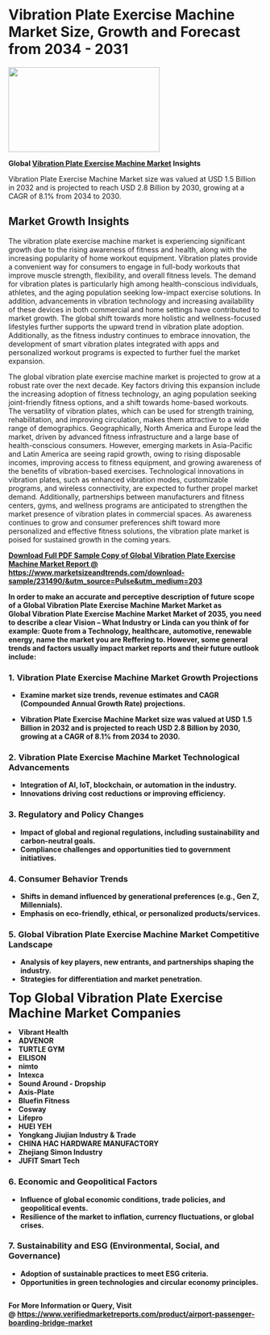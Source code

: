 <H1>Vibration Plate Exercise Machine Market Size, Growth and Forecast from 2034 - 2031</H1><img class="aligncenter size-medium wp-image-584254" src="https://thirdeyenews.in/wp-content/uploads/2034/09/Global-Market-Research-300x168.jpeg" alt="" width="300" height="168" /><p><strong>Global&nbsp;<a href="https://www.marketsizeandtrends.com/download-sample/231490/&amp;utm_source=Pulse&amp;utm_medium=203">Vibration Plate Exercise Machine Market</a> Insights</strong></p><p>Vibration Plate Exercise Machine Market size was valued at USD 1.5 Billion in 2032 and is projected to reach USD 2.8 Billion by 2030, growing at a CAGR of 8.1% from 2034 to 2030.</p><p><h2>Market Growth Insights</h2> <p>The vibration plate exercise machine market is experiencing significant growth due to the rising awareness of fitness and health, along with the increasing popularity of home workout equipment. Vibration plates provide a convenient way for consumers to engage in full-body workouts that improve muscle strength, flexibility, and overall fitness levels. The demand for vibration plates is particularly high among health-conscious individuals, athletes, and the aging population seeking low-impact exercise solutions. In addition, advancements in vibration technology and increasing availability of these devices in both commercial and home settings have contributed to market growth. The global shift towards more holistic and wellness-focused lifestyles further supports the upward trend in vibration plate adoption. Additionally, as the fitness industry continues to embrace innovation, the development of smart vibration plates integrated with apps and personalized workout programs is expected to further fuel the market expansion.</p> <p><strong><a href="#"></a></strong></p> <p>The global vibration plate exercise machine market is projected to grow at a robust rate over the next decade. Key factors driving this expansion include the increasing adoption of fitness technology, an aging population seeking joint-friendly fitness options, and a shift towards home-based workouts. The versatility of vibration plates, which can be used for strength training, rehabilitation, and improving circulation, makes them attractive to a wide range of demographics. Geographically, North America and Europe lead the market, driven by advanced fitness infrastructure and a large base of health-conscious consumers. However, emerging markets in Asia-Pacific and Latin America are seeing rapid growth, owing to rising disposable incomes, improving access to fitness equipment, and growing awareness of the benefits of vibration-based exercises. Technological innovations in vibration plates, such as enhanced vibration modes, customizable programs, and wireless connectivity, are expected to further propel market demand. Additionally, partnerships between manufacturers and fitness centers, gyms, and wellness programs are anticipated to strengthen the market presence of vibration plates in commercial spaces. As awareness continues to grow and consumer preferences shift toward more personalized and effective fitness solutions, the vibration plate market is poised for sustained growth in the coming years.</p> <p><strong><a href="#"></p><p><span class=""><strong>Download Full PDF Sample Copy of Global Vibration Plate Exercise Machine Market Report</strong> @ <a href="https://www.marketsizeandtrends.com/download-sample/231490/&amp;utm_source=Pulse&amp;utm_medium=203" target="_blank">https://www.marketsizeandtrends.com/download-sample/231490/&amp;utm_source=Pulse&amp;utm_medium=203</a></span></p><p>In order to make an accurate and perceptive description of future scope of a Global&nbsp;Vibration Plate Exercise Machine Market Market as Global&nbsp;Vibration Plate Exercise Machine Market Market of 2035, you need to describe a clear Vision &ndash; What Industry or Linda can you think of for example: Quote from a Technology, healthcare, automotive, renewable energy, name the market you are Reffering to. However, some general trends and factors usually impact market reports and their future outlook include:</p><h3>1.&nbsp;<strong>Vibration Plate Exercise Machine Market Growth Projections</strong></h3><ul><li>Examine market size trends, revenue estimates and CAGR (Compounded Annual Growth Rate) projections.</li><li><p>Vibration Plate Exercise Machine Market size was valued at USD 1.5 Billion in 2032 and is projected to reach USD 2.8 Billion by 2030, growing at a CAGR of 8.1% from 2034 to 2030.</p></li></ul><h3>2.&nbsp;<strong>Vibration Plate Exercise Machine Market Technological Advancements</strong></h3><ul><li>Integration of AI, IoT, blockchain, or automation in the industry.</li><li>Innovations driving cost reductions or improving efficiency.</li></ul><h3>3.&nbsp;<strong>Regulatory and Policy Changes</strong></h3><ul><li>Impact of global and regional regulations, including sustainability and carbon-neutral goals.</li><li>Compliance challenges and opportunities tied to government initiatives.</li></ul><h3>4.&nbsp;<strong>Consumer Behavior Trends</strong></h3><ul><li>Shifts in demand influenced by generational preferences (e.g., Gen Z, Millennials).</li><li>Emphasis on eco-friendly, ethical, or personalized products/services.</li></ul><h3>5.&nbsp;<strong>Global Vibration Plate Exercise Machine Market Competitive Landscape</strong></h3><ul><li>Analysis of key players, new entrants, and partnerships shaping the industry.</li><li>Strategies for differentiation and market penetration.</li></ul><p data-pm-slice="1 1 []"><span style="color: inherit; font-family: inherit; font-size: 25px;">Top Global Vibration Plate Exercise Machine Market Companies</span></p><div class="" data-test-id=""><p><li>Vibrant Health</li><li> ADVENOR</li><li> TURTLE GYM</li><li> EILISON</li><li> nimto</li><li> Intexca</li><li> Sound Around - Dropship</li><li> Axis-Plate</li><li> Bluefin Fitness</li><li> Cosway</li><li> Lifepro</li><li> HUEI YEH</li><li> Yongkang Jiujian Industry & Trade</li><li> CHINA HAC HARDWARE MANUFACTORY</li><li> Zhejiang Simon Industry</li><li> JUFIT Smart Tech</li></p></div><h3>6.&nbsp;<strong>Economic and Geopolitical Factors</strong></h3><ul><li>Influence of global economic conditions, trade policies, and geopolitical events.</li><li>Resilience of the market to inflation, currency fluctuations, or global crises.</li></ul><h3>7.&nbsp;<strong>Sustainability and ESG (Environmental, Social, and Governance)</strong></h3><ul><li>Adoption of sustainable practices to meet ESG criteria.</li><li>Opportunities in green technologies and circular economy principles.</li></ul><h2><strong style="font-size: 14px;">For More Information or Query, Visit @&nbsp;</strong><a style="background-color: #ffffff; font-size: 14px;" href="https://www.marketsizeandtrends.com/report/vibration-plate-exercise-machine-market/" target="_blank">https://www.verifiedmarketreports.com/product/airport-passenger-boarding-bridge-market</a></h2>
